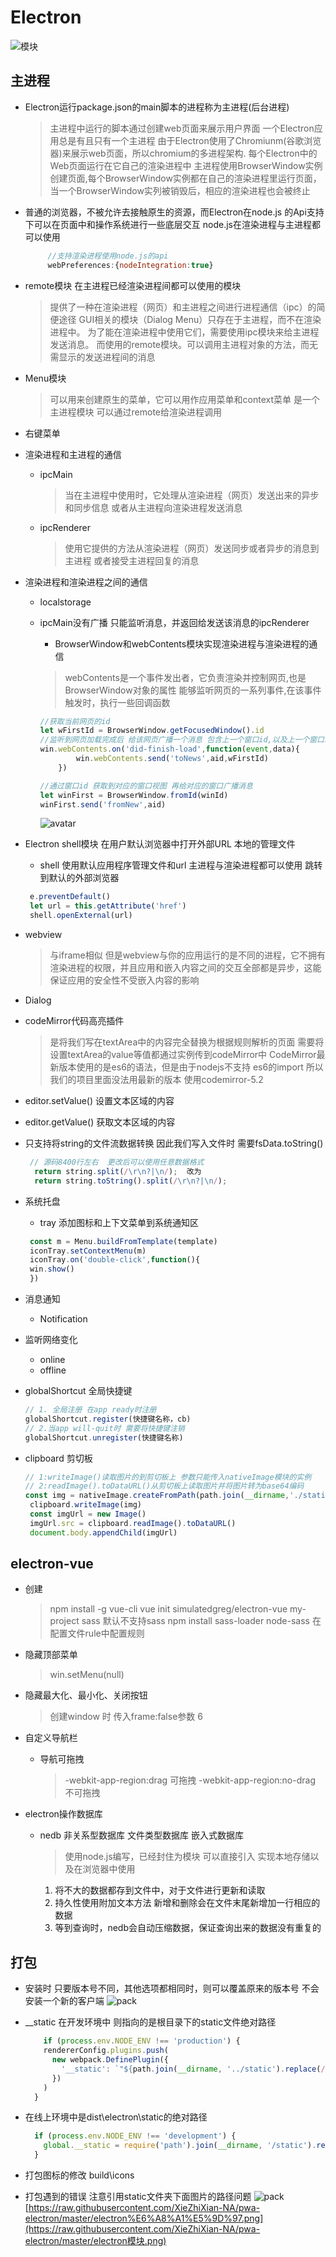 # Electron


![模块](./electron模块.png)

## 主进程

+ Electron运行package.json的main脚本的进程称为主进程(后台进程)
  > 主进程中运行的脚本通过创建web页面来展示用户界面
    一个Electron应用总是有且只有一个主进程
    由于Electron使用了Chromiunm(谷歌浏览器)来展示web页面，所以chromium的多进程架构.
    每个Electron中的Web页面运行在它自己的渲染进程中
    主进程使用BrowserWindow实例创建页面,每个BrowserWindow实例都在自己的渲染进程里运行页面，当一个BrowserWindow实列被销毁后，相应的渲染进程也会被终止
+ 普通的浏览器，不被允许去接触原生的资源，而Electron在node.js 的Api支持下可以在页面中和操作系统进行一些底层交互
  node.js在渲染进程与主进程都可以使用

  ```js
       //支持渲染进程使用node.js的api
       webPreferences:{nodeIntegration:true}
  ```

+ remote模块 在主进程已经渲染进程间都可以使用的模块
  > 提供了一种在渲染进程（网页）和主进程之间进行进程通信（ipc）的简便途径
  GUI相关的模块（Dialog Menu）只存在于主进程，而不在渲染进程中。
    为了能在渲染进程中使用它们，需要使用ipc模块来给主进程发送消息。
    而使用的remote模块。可以调用主进程对象的方法，而无需显示的发送进程间的消息

+ Menu模块
  > 可以用来创建原生的菜单，它可以用作应用菜单和context菜单
    是一个主进程模块 可以通过remote给渲染进程调用
+ 右键菜单
  
+ 渲染进程和主进程的通信
  + ipcMain 
    > 当在主进程中使用时，它处理从渲染进程（网页）发送出来的异步和同步信息
      或者从主进程向渲染进程发送消息
  + ipcRenderer 
    > 使用它提供的方法从渲染进程（网页）发送同步或者异步的消息到主进程
      或者接受主进程回复的消息

+ 渲染进程和渲染进程之间的通信
  + localstorage
  + ipcMain没有广播 只能监听消息，并返回给发送该消息的ipcRenderer
    + BrowserWindow和webContents模块实现渲染进程与渲染进程的通信
    > webContents是一个事件发出者，它负责渲染并控制网页,也是BrowserWindow对象的属性
    > 能够监听网页的一系列事件,在该事件触发时，执行一些回调函数

    ```js
    //获取当前网页的id
    let wFirstId = BrowserWindow.getFocusedWindow().id
    //监听到网页加载完成后 给该网页广播一个消息 包含上一个窗口id,以及上一个窗口发送过来的数据
    win.webContents.on('did-finish-load',function(event,data){
            win.webContents.send('toNews',aid,wFirstId)
        })
    ```

    ```js
    //通过窗口id 获取到对应的窗口视图 再给对应的窗口广播消息
    let winFirst = BrowserWindow.fromId(winId)
    winFirst.send('fromNew',aid)

    ```

      ![avatar](https://github.com/XieZhiXian-NA/pwa-electron/raw/master/ipc.png)

+ Electron shell模块 在用户默认浏览器中打开外部URL 本地的管理文件
  + shell 使用默认应用程序管理文件和url  主进程与渲染进程都可以使用
    跳转到默认的外部浏览器

  ```js
   e.preventDefault()
   let url = this.getAttribute('href')
   shell.openExternal(url)
  ```

+ webview
  
  > 与iframe相似 但是webview与你的应用运行的是不同的进程，它不拥有渲染进程的权限，并且应用和嵌入内容之间的交互全部都是异步，这能保证应用的安全性不受嵌入内容的影响
+ Dialog
  
+ codeMirror代码高亮插件
  > 是将我们写在textArea中的内容完全替换为根据规则解析的页面
  需要将设置textArea的value等值都通过实例传到codeMirror中
    CodeMirror最新版本使用的是es6的语法，但是由于nodejs不支持 es6的import 所以我们的项目里面没法用最新的版本 使用codemirror-5.2
+ editor.setValue() 设置文本区域的内容
+ editor.getValue() 获取文本区域的内容
+ 只支持将string的文件流数据转换 因此我们写入文件时 需要fsData.toString()
  
  ```js
   // 源码8400行左右  更改后可以使用任意数据格式
    return string.split(/\r\n?|\n/);  改为
    return string.toString().split(/\r\n?|\n/); 
  ```

+ 系统托盘
  + tray 添加图标和上下文菜单到系统通知区
  
   ```js
    const m = Menu.buildFromTemplate(template)
    iconTray.setContextMenu(m)
    iconTray.on('double-click',function(){
    win.show()
    })

   ```

+ 消息通知
  
  + Notification
+ 监听网络变化
  + online
  + offline
+ globalShortcut 全局快捷键
  
  ```js
  // 1. 全局注册 在app ready时注册
  globalShortcut.register(快捷键名称，cb)
  // 2.当app will-quit时 需要将快捷键注销
  globalShortcut.unregister(快捷键名称)

  ```

+ clipboard 剪切板
  
  ```js
  // 1:writeImage()读取图片的到剪切板上 参数只能传入nativeImage模块的实例
  // 2:readImage().toDataURL()从剪切板上读取图片并将图片转为base64编码
  const img = nativeImage.createFromPath(path.join(__dirname,'./static/favicon2.ico'))
   clipboard.writeImage(img)
   const imgUrl = new Image()
   imgUrl.src = clipboard.readImage().toDataURL()
   document.body.appendChild(imgUrl)
  ```
  
## electron-vue

+ 创建
  > npm install -g vue-cli
    vue init simulatedgreg/electron-vue my-project
  > sass 默认不支持sass
    npm install sass-loader node-sass
    在配置文件rule中配置规则
+ 隐藏顶部菜单
  
  > win.setMenu(null)
+ 隐藏最大化、最小化、关闭按钮
  
  > 创建window 时 传入frame:false参数 6
+ 自定义导航栏
  + 导航可拖拽
    > -webkit-app-region:drag 可拖拽
      -webkit-app-region:no-drag 不可拖拽
+ electron操作数据库
  + nedb 非关系型数据库 文件类型数据库 嵌入式数据库 
    > 使用node.js编写，已经封住为模块 可以直接引入 实现本地存储以及在浏览器中使用
    1. 将不大的数据都存到文件中，对于文件进行更新和读取
    2. 持久性使用附加文本方法 新增和删除会在文件末尾新增加一行相应的数据
    3. 等到查询时，nedb会自动压缩数据，保证查询出来的数据没有重复的

## 打包

+ 安装时 只要版本号不同，其他选项都相同时，则可以覆盖原来的版本号 不会安装一个新的客户端 
![pack](./打包构建.png)

+ __static 在开发环境中 则指向的是根目录下的static文件绝对路径
  
  ```js
      if (process.env.NODE_ENV !== 'production') {
      rendererConfig.plugins.push(
        new webpack.DefinePlugin({
          '__static': `"${path.join(__dirname, '../static').replace(/\\/g, '\\\\')}"`
        })
      )
    }
  
  ```

+ 在线上环境中是dist\electron\static的绝对路径 
  
  ```js
    if (process.env.NODE_ENV !== 'development') {
      global.__static = require('path').join(__dirname, '/static').replace(/\\/g, '\\\\')
    }
  ```

+ 打包图标的修改
  build\icons 

+ 打包遇到的错误 注意引用static文件夹下面图片的路径问题
![pack]()[https://raw.githubusercontent.com/XieZhiXian-NA/pwa-electron/master/electron%E6%A8%A1%E5%9D%97.png](https://raw.githubusercontent.com/XieZhiXian-NA/pwa-electron/master/electron模块.png)
